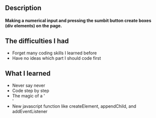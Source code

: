 ## Description

#### Making a numerical input and pressing the sumbit button create boxes (div elements) on the page.

## The difficulties I had

* Forget many coding skills I learned before
* Have no ideas which part I should code first

## What I learned

* Never say never
* Code step by step
* The magic of a '<div>'
* New javascript function like createElement, appendChild, and addEventListener
